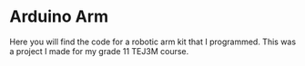 # Arduino Arm
Here you will find the code for a robotic arm kit that I programmed. This was a project I made for my grade 11 TEJ3M course.
